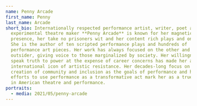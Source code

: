 ```yaml
---
name: Penny Arcade
first_name: Penny
last_name: Arcade
short_bio: Internationally respected performance artist, writer, poet and
  experimental theatre maker **Penny Arcade** is known for her magnetic stage
  presence, her take no prisoners wit and her content rich plays and one liners.
  She is the author of ten scripted performance plays and hundreds of
  performance art pieces. Her work has always focused on the other and the
  outsider, giving voice to those marginalized by society. Her willingness to
  speak truth to power at the expense of career concerns has made her an
  international icon of artistic resistance. Her decades-long focus on the
  creation of community and inclusion as the goals of performance and her
  efforts to use performance as a transformative act mark her as a true original
  in American theatre and performance.
portraits:
  - media: 2021/05/penny-arcade
---
```

